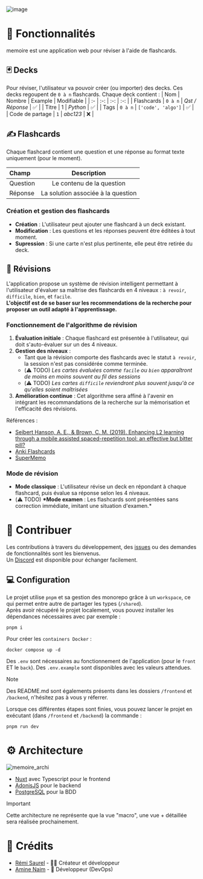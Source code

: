 ![image](https://github.com/user-attachments/assets/f47c6440-37f2-493e-92fc-aad636b5837a)

# 🚀 Fonctionnalités

memoire est une application web pour réviser à l'aide de flashcards.

## 🃏 Decks

Pour réviser, l'utilisateur va pouvoir créer (ou importer) des decks. Ces decks regoupent de `0 à n` flashcards.
Chaque deck contient :
| Nom | Nombre | Example | Modifiable |
| :- | :-: | :-: | :-: |
| Flashcards | `0 à n` | _Qst / Réponse_ | ✅ |
| Titre | 1 | _Python_ | ✅ |
| Tags | `0 à n` | `['code', 'algo']` | ✅ |
| Code de partage | `1` | _abc123_ | ❌ |

## ✍️ Flashcards

Chaque flashcard contient une question et une réponse au format texte uniquement (pour le moment).

| Champ    |            Description             |
| :------- | :--------------------------------: |
| Question |     Le contenu de la question      |
| Réponse  | La solution associée à la question |

### Création et gestion des flashcards

- **Création** : L'utilisateur peut ajouter une flashcard à un deck existant.
- **Modification** : Les questions et les réponses peuvent être éditées à tout moment.
- **Supression** : Si une carte n'est plus pertinente, elle peut être retirée du deck.

## 🧠 Révisions

L'application propose un système de révision intelligent permettant à l'utilisateur d'évaluer sa maîtrise des flashcards en 4 niveaux :
`à revoir`, `difficile`, `bien`, et `facile`.\
**L'objectif est de se baser sur les recommendations de la recherche pour proposer un outil adapté à l'apprentissage.**

### Fonctionnement de l'algorithme de révision

1. **Évaluation initiale** : Chaque flashcard est présentée à l'utilisateur, qui doit s'auto-évaluer sur un des 4 niveaux.
2. **Gestion des niveaux** :
   - Tant que la révision comporte des flashcards avec le statut `à revoir`, la session n'est pas considérée comme terminée.
   - (⚠️ TODO) _Les cartes évaluées comme `facile` ou `bien` apparaîtront de moins en moins souvent au fil des sessions_
   - (⚠️ TODO) _Les cartes `difficile` reviendront plus souvent jusqu'à ce qu'elles soient maîtrisées_
3. **Amélioration continue** : Cet algorithme sera affiné à l'avenir en intégrant les recommandations de la recherche sur la mémorisation et l'efficacité des révisions.

Références :

- [Seibert Hanson, A. E., & Brown, C. M. (2019). Enhancing L2 learning through a mobile assisted spaced-repetition tool: an effective but bitter pill?](https://www.tandfonline.com/doi/full/10.1080/09588221.2018.1552975?scroll=top&needAccess=true)
- [Anki Flashcards](https://faqs.ankiweb.net/what-spaced-repetition-algorithm.html)
- [SuperMemo](https://www.supermemo.com/en/archives1990-2015/english/ol/sm2)

### Mode de révision

- **Mode classique** : L'utilisateur révise un deck en répondant à chaque flashcard, puis évalue sa réponse selon les 4 niveaux.
- (⚠️ TODO) **\*Mode examen** : Les flashcards sont présentées sans correction immédiate, imitant une situation d'examen.\*

# 🤝 Contribuer

Les contributions à travers du développement, des [issues](https://github.com/RemiSaurel/memoire/issues) ou des demandes de fonctionnalités sont les bienvenus. \
Un [Discord](https://discord.gg/CcqzXXJfvm) est disponible pour échanger facilement.

## 💻 Configuration

Le projet utilise `pnpm` et sa gestion des monorepo grâce à un `workspace`, ce qui permet entre autre de partager les types (`/shared`). \
Après avoir récupéré le projet localement, vous pouvez installer les dépendances nécessaires avec par exemple :

```
pnpm i
```

Pour créer les `containers Docker` :

```
docker compose up -d
```

Des `.env` sont nécessaires au fonctionnement de l'application (pour le `front` ET le `back`). Des `.env.example` sont disponibles avec les valeurs attendues.

> [!NOTE]  
> Des README.md sont égalements présents dans les dossiers `/frontend` et `/backend`, n'hésitez pas à vous y réferrer.

Lorsque ces différentes étapes sont finies, vous pouvez lancer le projet en exécutant (dans `/frontend` et `/backend`) la commande :

```
pnpm run dev
```

# ⚙️ Architecture

![memoire_archi](https://github.com/user-attachments/assets/1a72fa69-2003-4710-9fe9-dda5ff47e942)

- [Nuxt](https://nuxt.com/) avec Typescript pour le frontend
- [AdonisJS](https://adonisjs.com/) pour le backend
- [PostgreSQL](https://www.postgresql.org/) pour la BDD

> [!IMPORTANT]  
> Cette architecture ne représente que la vue "macro", une vue + détaillée sera réalisée prochainement.

# 🙏 Crédits

- [Rémi Saurel](https://github.com/RemiSaurel) - 🧑‍💻 Créateur et développeur
- [Amine Naim](https://github.com/aminenaim) - 🚰 Développeur (DevOps)
